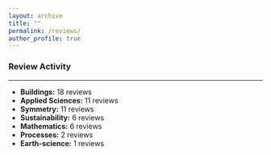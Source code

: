 ```yaml
---
layout: archive
title: ""
permalink: /reviews/
author_profile: true
---
```


### Review Activity
___

* **Buildings:** 18 reviews  
* **Applied Sciences:** 11 reviews
* **Symmetry:** 11 reviews
* **Sustainability:** 6 reviews
* **Mathematics:** 6 reviews
* **Processes:** 2 reviews
* **Earth-science:** 1 reviews
